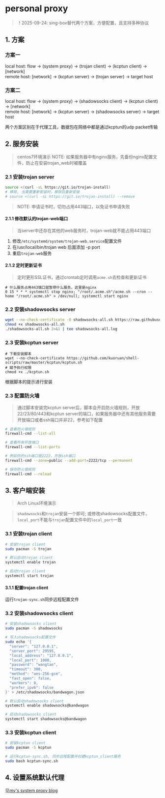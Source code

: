 # personal proxy

> ！2025-09-24: sing-box替代两个方案，方便配置，且支持多种协议

## 1. 方案

### 方案一
local host: flow -> (system proxy) -> (trojan client) -> (kcptun client) -> [network]  
remote host: [network] -> (kcptun server) -> (trojan server) -> target host  

### 方案二
local host: flow -> (system proxy) -> (shadowsocks client) -> (kcptun client) -> [network]  
remote host: [network] -> (kcptun server) -> (shadowsocks server) -> target host  

两个方案区别在于代理工具，数据包在网络中都是通过kcptun的udp packet传输

## 2. 服务安装

> centos7环境演示
> NOTE: 如果服务器中有nginx服务，先备份nginx配置文件，防止在安装trojan_web时被覆盖

### 2.1 安装trojan server

```bash
source <(curl -sL https://git.io/trojan-install)
# 移除, 当需要重新安装时，移除后重新安装
# source <(curl -sL https://git.io/trojan-install) --remove
```

> NOTE: 申请证书时，切勿占用443端口，以免证书申请失败

#### 2.1.1 修改默认的trojan-web端口

> 当server中还存在其他的web服务时，trojan-web就不能占用443端口

1. 修改`/etc/systemd/system/trojan-web.service`配置文件
2. 在/usr/local/bin/trojan web 后面添加 -p port
3. 重启`trojan-web`服务

#### 2.1.2 定时更新证书

> 定时更形SSL证书，通过crontab定时调用`acme.sh`去检查和更新证书

```crontab
# 什么服务占用443端口就暂停什么服务，这里是nginx
0 15 * * * systemctl stop nginx; "/root/.acme.sh"/acme.sh --cron --home "/root/.acme.sh" > /dev/null; systemctl start nginx
```

### 2.2 安装shadowsocks server

```bash
wget --no-check-certificate -O shadowsocks-all.sh https://raw.githubusercontent.com/teddysun/shadowsocks_install/master/shadowsocks-all.sh
chmod +x shadowsocks-all.sh
./shadowsocks-all.sh 2>&1 | tee shadowsocks-all.log
```

### 2.3 安装kcptun server

```shell
# 下载安装脚本
wget --no-check-certificate https://github.com/kuoruan/shell-scripts/raw/master/kcptun/kcptun.sh
# 赋予执行权限
chmod +x ./kcptun.sh
```

根据脚本的提示进行安装

### 2.3 配置防火墙

> 通过脚本安装完kcptun server后，脚本会开启防火墙规则，开放22/23/80/443和kcptun server的端口，如果服务器中还有其他服务需要开放端口或者ssh端口并非22，参考如下配置

```bash
# 查看防火墙规则
firewall-cmd --list-all

# 查看所有开放端口
firewall-cmd --list-ports

# 例如你的ssh端口是2222，开放ssh端口
firewall-cmd --zone=public --add-port=2222/tcp --permanent

# 保存防火墙规则
firewall-cmd --reload
```

## 3. 客户端安装

> Arch Linux环境演示

> `shadowsocks`和`trojan`安装一个即可; 或修改shadowsocks配置文件，`local_port`不能与`trojan`配置文件中的`local_port`一致


### 3.1 安装trojan client

```bash
# 安装trojan client
sudo pacman -S trojan

# 默认启动trojan client
systemctl enable trojan

# 启动trojan client
systemctl start trojan
```

#### 3.1.1 配置trojan client

运行`trojan-sync.sh`同步远程配置文件


### 3.2 安装shadowsocks client

```bash
# 安装shadowsocks client
sudo pacman -S shadowsocks

# 写入shadowsocks配置文件
sudo echo '{
  "server": "127.0.0.1",
  "server_port": 29595,
  "local_address": "127.0.0.1",
  "local_port": 1080,
  "password": "wangtao",
  "timeout": 300,
  "method": "aes-256-gcm",
  "fast_open": false,
  "workers": 8,
  "prefer_ipv6": false
}' > /etc/shadowsocks/bandwagon.json

# 默认启动shadowsocks client
systemctl enable shadowsocks@bandwagon

# 启动shadowsocks client
systemctl start shadowsocks@bandwagon
```

### 3.3 安装kcptun client

```bash
# 安装kcptun client
sudo pacman -S kcptun

# 运行kcptun-sync.sh, 同步远程配置并创建kcptun_client服务
sudo bash kcptun-sync.sh
```

## 4. 设置系统默认代理

见[my's system proxy blog](https://byt0723.xyz/20230314/archlinux-system-proxy/)
